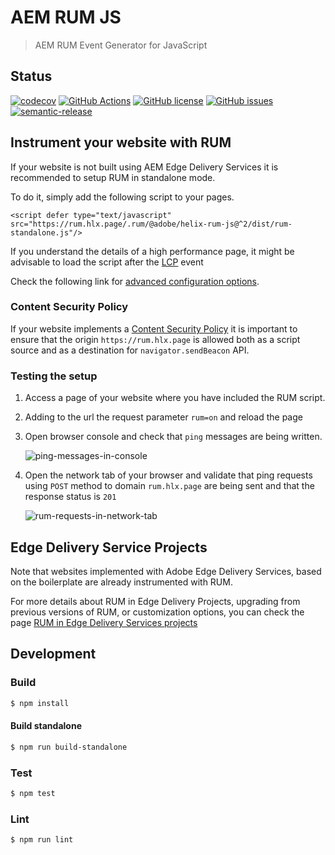 # AEM RUM JS

> AEM RUM Event Generator for JavaScript

## Status
[![codecov](https://img.shields.io/codecov/c/github/adobe/helix-rum-js.svg)](https://codecov.io/gh/adobe/helix-rum-js)
[![GitHub Actions](https://img.shields.io/github/actions/workflow/status/adobe/helix-rum-js/main.yaml)](https://github.com/adobe/helix-rum-js/actions/workflows/main.yaml)
[![GitHub license](https://img.shields.io/github/license/adobe/helix-rum-js.svg)](https://github.com/adobe/helix-rum-js/blob/master/LICENSE.txt)
[![GitHub issues](https://img.shields.io/github/issues/adobe/helix-rum-js.svg)](https://github.com/adobe/helix-rum-js/issues)
[![semantic-release](https://img.shields.io/badge/%20%20%F0%9F%93%A6%F0%9F%9A%80-semantic--release-e10079.svg)](https://github.com/semantic-release/semantic-release)



## Instrument your website with RUM

If your website is not built using AEM Edge Delivery Services it is recommended to setup RUM in standalone mode.

To do it, simply add the following script to your pages.
```
<script defer type="text/javascript" src="https://rum.hlx.page/.rum/@adobe/helix-rum-js@^2/dist/rum-standalone.js"/>
```
If you understand the details of a high performance page, it might be advisable to load the script after the [LCP](https://web.dev/articles/lcp) event

Check the following link for [advanced configuration options](docs/STANDALONE-ADVANCED-CONFIG.md).

### Content Security Policy
If your website implements a [Content Security Policy](https://developer.mozilla.org/en-US/docs/Web/HTTP/CSP) it is important to ensure
that the origin `https://rum.hlx.page` is allowed both as a script source and as a destination for `navigator.sendBeacon` API.

### Testing the setup

1. Access a page of your website where you have included the RUM script.
2. Adding to the url the request parameter `rum=on` and reload the page
3. Open browser console and check that `ping` messages are being written.
   
   ![ping-messages-in-console](https://github.com/adobe/helix-rum-js/assets/43381734/0a2f4b25-0198-41b2-b386-740489b1f7b3)

4. Open the network tab of your browser and validate that ping requests using `POST` method to domain `rum.hlx.page` are being sent and that the response status is `201`
   
   ![rum-requests-in-network-tab](https://github.com/adobe/helix-rum-js/assets/43381734/766f1c45-223b-40e3-ba57-1237f44c9c15)



## Edge Delivery Service Projects

Note that websites implemented with Adobe Edge Delivery Services, based on the boilerplate are already instrumented with RUM.

For more details about RUM in Edge Delivery Projects, upgrading from previous versions of RUM, or customization options, you can check the page [RUM in Edge Delivery Services projects](docs/RUM-IN-EDGE-DELIVERY-SERVICES.md)


## Development

### Build

```bash
$ npm install
```
#### Build standalone

```bash
$ npm run build-standalone
```

### Test

```bash
$ npm test
```

### Lint

```bash
$ npm run lint
```


